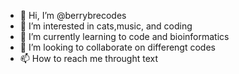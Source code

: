 - 👋 Hi, I’m @berrybrecodes
- 👀 I’m interested in cats,music, and coding
- 🌱 I’m currently learning to code and bioinformatics
- 💞️ I’m looking to collaborate on differengt codes
- 📫 How to reach me throught text

<!---
berrybrecodes/berrybrecodes is a ✨ special ✨ repository because its `README.md` (this file) appears on your GitHub profile.
You can click the Preview link to take a look at your changes.
--->
